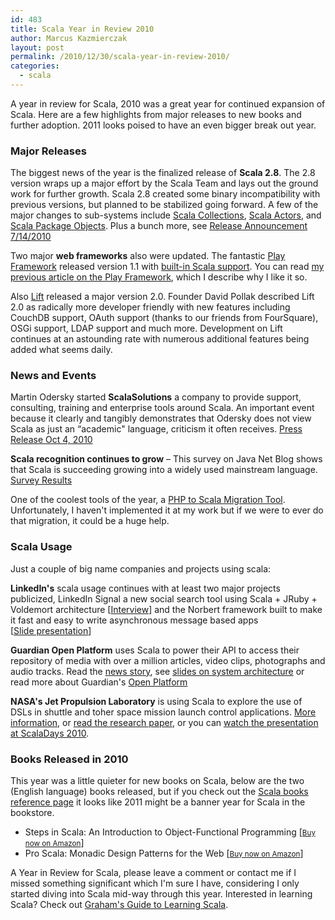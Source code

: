 ```yaml
---
id: 483
title: Scala Year in Review 2010
author: Marcus Kazmierczak
layout: post
permalink: /2010/12/30/scala-year-in-review-2010/
categories:
  - scala
---
```

A year in review for Scala, 2010 was a great year for continued expansion of Scala. Here are a few highlights from major releases to new books and further adoption. 2011 looks poised to have an even bigger break out year.

### Major Releases

The biggest news of the year is the finalized release of **Scala 2.8**. The 2.8 version wraps up a major effort by the Scala Team and lays out the ground work for further growth. Scala 2.8 created some binary incompatibility with previous versions, but planned to be stabilized going forward. A few of the major changes to sub-systems include [Scala Collections][1], [Scala Actors][2], and [Scala Package Objects][3]. Plus a bunch more, see [Release Announcement 7/14/2010][4]

Two major **web frameworks** also were updated. The fantastic [Play Framework][5] released version 1.1 with [built-in Scala support][6]. You can read [my previous article on the Play Framework][7], which I describe why I like it so.

Also [Lift][8] released a major version 2.0. Founder David Pollak described Lift 2.0 as radically more developer friendly with new features including CouchDB support, OAuth support (thanks to our friends from FourSquare), OSGi support, LDAP support and much more. Development on Lift continues at an astounding rate with numerous additional features being added what seems daily.

### News and Events

Martin Odersky started **ScalaSolutions** a company to provide support, consulting, training and enterprise tools around Scala. An important event because it clearly and tangibly demonstrates that Odersky does not view Scala as just an &#8220;academic" language, criticism it often receives. [Press Release Oct 4, 2010][9]

**Scala recognition continues to grow** &#8211; This survey on Java Net Blog shows that Scala is succeeding growing into a widely used mainstream language. [Survey Results][10]

One of the coolest tools of the year, a [PHP to Scala Migration Tool][11]. Unfortunately, I haven't implemented it at my work but if we were to ever do that migration, it could be a huge help.

### Scala Usage

Just a couple of big name companies and projects using scala:

**LinkedIn's** scala usage continues with at least two major projects publicized, LinkedIn Signal a new social search tool using Scala + JRuby + Voldemort architecture [[Interview][12]] and the Norbert framework built to make it fast and easy to write asynchronous message based apps  
[[Slide presentation][13]]

**Guardian Open Platform** uses Scala to power their API to access their repository of media with over a million articles, video clips, photographs and audio tracks. Read the [news story][14], see [slides on system architecture][15] or read more about Guardian's [Open Platform][16]

**NASA's Jet Propulsion Laboratory** is using Scala to explore the use of DSLs in shuttle and toher space mission launch control applications. [More information][17], or [read the research paper][18], or you can [watch the presentation at ScalaDays 2010][19].

### Books Released in 2010

This year was a little quieter for new books on Scala, below are the two (English language) books released, but if you check out the [Scala books reference page][20] it looks like 2011 might be a banner year for Scala in the bookstore.

  * Steps in Scala: An Introduction to Object-Functional Programming [[<small>Buy now on Amazon</small>][21]]
  * Pro Scala: Monadic Design Patterns for the Web [[<small>Buy now on Amazon</small>][22]]



A Year in Review for Scala, please leave a comment or contact me if I missed something significant which I'm sure I have, considering I only started diving into Scala mid-way through this year. Interested in learning Scala? Check out [Graham's Guide to Learning Scala][23].

 [1]: http://www.scala-lang.org/docu/files/collections-api/collections-impl.html
 [2]: http://www.scala-lang.org/docu/files/actors-api/actors_api_guide.html
 [3]: http://www.scala-lang.org/node/7630
 [4]: http://www.scala-lang.org/node/7009
 [5]: http://www.playframework.com/
 [6]: http://www.playframework.com/modules/scala
 [7]: https://mkaz.com/archives/1312/scala-and-the-play-framework/
 [8]: http://liftweb.net/
 [9]: http://www.scala-lang.org/node/7812
 [10]: http://weblogs.java.net/blog/editor/archive/2010/03/12/scala-recognition-continues-grow
 [11]: http://code.google.com/p/php-to-scala-migration-helper/
 [12]: http://www.infoq.com/articles/linkedin-scala-jruby-voldemort
 [13]: http://days2010.scala-lang.org/node/138/159
 [14]: http://www.scala-lang.org/node/6508
 [15]: http://www.slideshare.net/openplatform/the-guardian-open-platform-content-api-implementation
 [16]: http://www.guardian.co.uk/open-platform/what-is-the-open-platform
 [17]: http://www.scala-lang.org/node/6605
 [18]: http://www.havelund.com/Publications/scala-days-2010-dsl.pdf
 [19]: http://days2010.scala-lang.org/node/138/143
 [20]: http://www.scala-lang.org/node/959
 [21]: http://www.amazon.com/gp/product/0521747589?ie=UTF8&tag=mkazcom-20&linkCode=as2&camp=1789&creative=390957&creativeASIN=0521747589
 [22]: http://www.amazon.com/gp/product/143022844X?ie=UTF8&tag=mkazcom-20&linkCode=as2&camp=1789&creative=390957&creativeASIN=143022844X
 [23]: http://grahamhackingscala.blogspot.com/2010/12/guide-to-learning-scala-by-graham.html
